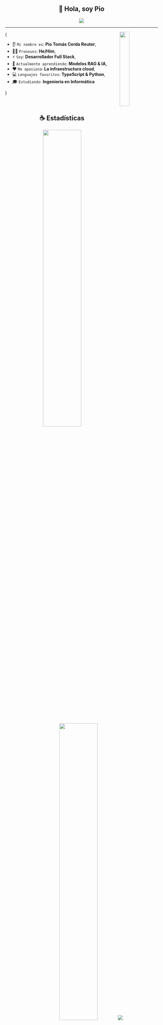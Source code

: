 <h2 align="center">👋 Hola, soy Pio</h2>

<p align="center">
    <img src="https://komarev.com/ghpvc/?username=piodois&color=blueviolet"/>
</p>

<hr/>

<img align='right' src='https://octodex.github.com/images/codercat.jpg' width='25%'>  

{  

* 👂 `Mi nombre es`: **Pio Tomás Cerda Reuter**,
* 👨‍💻 `Pronouns`: **He/Him**,
* ⚡ `Soy`: **Desarrollador Full Stack**,
* 🌱 `Actualmente aprendiendo`: **Modelos RAG & IA**,
* ❤️ `Me apasiona`: **La infraestructura cloud**,
* 💻 `Lenguajes favoritos`: **TypeScript & Python**,
* 🎓 `Estudiando`: **Ingeniería en Informática**

}

<br/>

<h2 align="center">☕ Estadísticas</h2>

<p align="center">
  <img height="50%" width="auto" src ="https://github-readme-stats.vercel.app/api?username=piodois&show_icons=true&count_private=true&theme=material-palenight&hide_border=true&hide=issues,contribs&bg_color=00000000">
  <img height="50%" width="auto" src ="https://github-readme-stats.vercel.app/api/top-langs/?username=piodois&layout=compact&hide_border=true&theme=material-palenight&bg_color=00000000&langs_count=6&hide=jupyter%20notebook,tex,css,php&exclude_repo=deprecated-projects">
  <img src ="https://github-readme-streak-stats.herokuapp.com?user=piodois&theme=material-palenight&hide_border=true&background=FFFFFF00">
</p>

<p align="center">
    <img src="https://github-profile-trophy.vercel.app/?username=piodois&theme=tokyonight"/>
</p>

<h2 align="center">🚀 Proyectos Destacados</h2>
<p align="center">Echa un vistazo a mis proyectos más destacados.</p>
  
| <a href="https://github.com/piodois/CryptoVault" target="_blank">**CryptoVault**</a> | <a href="https://github.com/piodois/GraphQL" target="_blank">**GraphQL API**</a> | <a href="https://github.com/piodois/realtime-chat-api" target="_blank">**Realtime Chat**</a> | <a href="https://github.com/piodois/FastAPI" target="_blank">**FastAPI System**</a> |
| :---: | :---: | :---: | :---: |
<img align='center' src='https://cdn-icons-png.flaticon.com/512/6001/6001368.png' width="100px"  height='100px'> | <img align='center' width="100px" src='https://cdn-icons-png.flaticon.com/512/2164/2164832.png' height='100px'>  | <img align='center' src='https://cdn-icons-png.flaticon.com/512/724/724664.png' width="100px" height='100px'> | <img align='center' src='https://cdn-icons-png.flaticon.com/512/2092/2092063.png' width="100px" height='100px'> |
| <p>Plataforma de gestión de criptomonedas con Next.js 15 y tRPC</p> <a href="https://github.com/piodois/CryptoVault" target="_blank">`Repository`</a> | <p>API GraphQL con FastAPI y SQL Server usando Strawberry</p> <a href="https://github.com/piodois/GraphQL" target="_blank">`Repository`</a> | <p>Sistema de chat en tiempo real con .NET 8 y SignalR</p> <a href="https://github.com/piodois/realtime-chat-api" target="_blank">`Repository`</a> | <p>API REST con FastAPI, SQL Server y autenticación JWT</p> <a href="https://github.com/piodois/FastAPI" target="_blank">`Repository`</a> |
<br/>

<h2 align="center">🌱 Mis Habilidades</h2>

<h4 align="center">💻 Lenguajes de Programación</h4>

<p align="center">
<a href="https://github.com/search?q=user%3Apiodois+language%3Abash"><img alt="Bash" src="https://img.shields.io/badge/Bash-121011.svg?logo=gnu-bash&logoColor=white"></a>
<a href="https://github.com/search?q=user%3Apiodois+language%3Acsharp"><img alt="C#" src="https://custom-icon-badges.demolab.com/badge/C%23-68217A.svg?logo=cs2&logoColor=white"></a>
<a href="https://github.com/search?q=user%3Apiodois+language%3Acss"><img alt="CSS" src="https://img.shields.io/badge/CSS-1572B6.svg?logo=css3&logoColor=white"></a>
<a href="https://github.com/search?q=user%3Apiodois+language%3Ahtml"><img alt="HTML" src="https://img.shields.io/badge/HTML-E34F26.svg?logo=html5&logoColor=white"></a>
<a href="https://github.com/search?q=user%3Apiodois+language%3Ajavascript"><img alt="JavaScript" src="https://img.shields.io/badge/JavaScript-F7DF1E.svg?logo=javascript&logoColor=black"></a>
<a href="https://github.com/search?q=user%3Apiodois+language%3Ajavascript"><img alt="Node.js" src="https://img.shields.io/badge/Node.js-43853D.svg?logo=node.js&logoColor=white"></a>
<a href="https://github.com/search?q=user%3Apiodois+language%3Aphp"><img alt="PHP" src="https://img.shields.io/badge/PHP-777BB4.svg?logo=php&logoColor=white"></a>
<a href="https://github.com/search?q=user%3Apiodois+language%3Apython"><img alt="Python" src="https://img.shields.io/badge/Python-14354C.svg?logo=python&logoColor=white"></a>
<a href="https://github.com/search?q=user%3Apiodois+language%3Asql"><img alt="SQL" src="https://custom-icon-badges.demolab.com/badge/SQL-025E8C.svg?logo=database&logoColor=white"></a>
<a href="https://github.com/search?q=user%3Apiodois+language%3AtypeScript"><img alt="TypeScript" src="https://img.shields.io/badge/TypeScript-007ACC.svg?logo=typescript&logoColor=white"></a>
</p>

<h4 align="center">📚 Frameworks y Librerías</h4>

<p align="center">
<a href="#"><img alt="Angular" src="https://img.shields.io/badge/Angular-DD0031.svg?logo=angular&logoColor=white"></a>
<a href="#"><img alt="Django" src="https://img.shields.io/badge/Django-092E20.svg?logo=django&logoColor=white"></a>
<a href="#"><img alt="Dotnet" src="https://img.shields.io/badge/Dotnet-512BD4.svg?logo=dotnet&logoColor=white"></a>
<a href="#"><img alt="Express.js" src="https://img.shields.io/badge/Express-404d59.svg?logo=express&logoColor=white"></a>
<a href="#"><img alt="FastAPI" src="https://img.shields.io/badge/FastAPI-009688.svg?logo=fastapi&logoColor=white"></a>
<a href="#"><img alt="GraphQL" src="https://img.shields.io/badge/graphql-E10098.svg?logo=graphql&logoColor=white"></a>
<a href="#"><img alt="Laravel" src="https://img.shields.io/badge/Laravel-FF2D20.svg?logo=laravel&logoColor=white"></a>
<a href="#"><img alt="Next.js" src="https://img.shields.io/badge/Next.js-000000.svg?logo=nextdotjs&logoColor=white"></a>
<a href="#"><img alt="React" src="https://img.shields.io/badge/React-61DAFB.svg?logo=react&logoColor=black"></a>
<a href="#"><img alt="SignalR" src="https://img.shields.io/badge/SignalR-512BD4.svg?logo=microsoft&logoColor=white"></a>
<a href="#"><img alt="Strawberry GraphQL" src="https://img.shields.io/badge/Strawberry-E10098.svg?logo=graphql&logoColor=white"></a>
<a href="#"><img alt="Tailwind CSS" src="https://img.shields.io/badge/Tailwind%20CSS-06B6D4.svg?logo=tailwind-css&logoColor=white"></a>
<a href="#"><img alt="tRPC" src="https://img.shields.io/badge/tRPC-2596BE.svg?logo=trpc&logoColor=white"></a>
<a href="#"><img alt="Vue.js" src="https://img.shields.io/badge/Vue.js-4FC08D.svg?logo=vue.js&logoColor=white"></a>
</p>

<h4 align="center">⚙ Software y Herramientas</h4>

<p align="center">
<a href="#"><img alt="Docker" src="https://img.shields.io/badge/Docker-2496ED.svg?logo=docker&logoColor=white"></a>
<a href="#"><img alt="Git" src="https://img.shields.io/badge/Git-F05033.svg?logo=git&logoColor=white"></a>
<a href="#"><img alt="JetBrains" src="https://img.shields.io/badge/JetBrains-000000.svg?logo=jetbrains&logoColor=white"></a>
<a href="#"><img alt="Linux" src="https://img.shields.io/badge/Linux-FCC624.svg?logo=linux&logoColor=black"></a>
<a href="#"><img alt="Nginx" src="https://img.shields.io/badge/Nginx-009639.svg?logo=nginx&logoColor=white"></a>
<a href="#"><img alt="Postman" src="https://img.shields.io/badge/Postman-FF6C37.svg?logo=postman&logoColor=white"></a>
<a href="#"><img alt="PyCharm" src="https://img.shields.io/badge/PyCharm-000000.svg?logo=pycharm&logoColor=white"></a>
<a href="#"><img alt="Ubuntu" src="https://img.shields.io/badge/Ubuntu-E95420.svg?logo=ubuntu&logoColor=white"></a>
<a href="#"><img alt="Visual Studio Code" src="https://img.shields.io/badge/Visual%20Studio%20Code-0078d7.svg?logo=visual-studio-code&logoColor=white"></a>
<a href="#"><img alt="Windows Server" src="https://img.shields.io/badge/Windows%20Server-0078D4.svg?logo=windows&logoColor=white"></a>
</p>

<h4 align="center">☁ Cloud y Bases de Datos</h4>

<p align="center">
<a href="#"><img alt="AWS" src="https://img.shields.io/badge/AWS-232F3E.svg?logo=amazon-aws&logoColor=white"></a>
<a href="#"><img alt="Azure" src="https://img.shields.io/badge/Azure-0078D4.svg?logo=microsoft-azure&logoColor=white"></a>
<a href="#"><img alt="Google Cloud" src="https://img.shields.io/badge/Google%20Cloud-4285F4.svg?logo=google-cloud&logoColor=white"></a>
<a href="#"><img alt="MongoDB" src="https://img.shields.io/badge/MongoDB-47A248.svg?logo=mongodb&logoColor=white"></a>
<a href="#"><img alt="MySQL" src="https://img.shields.io/badge/MySQL-00f.svg?logo=mysql&logoColor=white"></a>
<a href="#"><img alt="Oracle Cloud" src="https://img.shields.io/badge/Oracle%20Cloud-F80000.svg?logo=oracle&logoColor=white"></a>
<a href="#"><img alt="PostgreSQL" src="https://img.shields.io/badge/PostgreSQL-336791.svg?logo=postgresql&logoColor=white"></a>
<a href="#"><img alt="Prisma" src="https://img.shields.io/badge/Prisma-2D3748.svg?logo=prisma&logoColor=white"></a>
<a href="#"><img alt="SQL Server" src="https://img.shields.io/badge/SQL%20Server-CC2927.svg?logo=microsoft-sql-server&logoColor=white"></a>
</p>

<h4 align="center">🤖 IA y Tecnologías Emergentes</h4>

<p align="center">
<a href="#"><img alt="Azure AI" src="https://img.shields.io/badge/Azure%20AI-0078D4.svg?logo=microsoft-azure&logoColor=white"></a>
<a href="#"><img alt="ChatGPT API" src="https://img.shields.io/badge/ChatGPT%20API-412991.svg?logo=openai&logoColor=white"></a>
<a href="#"><img alt="JWT" src="https://img.shields.io/badge/JWT-000000.svg?logo=json-web-tokens&logoColor=white"></a>
<a href="#"><img alt="OpenAI" src="https://img.shields.io/badge/OpenAI-412991.svg?logo=openai&logoColor=white"></a>
<a href="#"><img alt="RAG Models" src="https://img.shields.io/badge/RAG%20Models-FF6F00.svg?logo=databricks&logoColor=white"></a>
</p>

<br/>

<h2 align="center">📊 GitHub Analytics</h2>

<p align="center">
<a href="https://github.com/piodois">
  <img height="180em" src="https://github-readme-stats-eight-theta.vercel.app/api?username=piodois&show_icons=true&theme=algolia&include_all_commits=true&count_private=true"/>
  <img height="180em" src="https://github-readme-stats-eight-theta.vercel.app/api/top-langs/?username=piodois&layout=compact&langs_count=8&theme=algolia"/>
</a>
</p>

<h2 align="center">📌 Repositorios Destacados</h2>
<p align="center">Echa un vistazo a mis repositorios más destacados.</p>

<div align="center">
  
[![CryptoVault](https://github-readme-stats.vercel.app/api/pin/?username=piodois&repo=CryptoVault&theme=algolia)](https://github.com/piodois/CryptoVault)
[![GraphQL API](https://github-readme-stats.vercel.app/api/pin/?username=piodois&repo=GraphQL&theme=algolia)](https://github.com/piodois/GraphQL)
[![Realtime Chat API](https://github-readme-stats.vercel.app/api/pin/?username=piodois&repo=realtime-chat-api&theme=algolia)](https://github.com/piodois/realtime-chat-api)
[![FastAPI System](https://github-readme-stats.vercel.app/api/pin/?username=piodois&repo=FastAPI&theme=algolia)](https://github.com/piodois/FastAPI)

</div>

<h2 align="center">💼 Experiencia Técnica</h2>

<details>
<summary><b>🚀 Desarrollador Full Stack | Aurafy (Enero 2025 - Marzo 2025)</b></summary>
<br>

- **Chatbot RAG avanzado**: Sistema con modelos RAG utilizando ChatGPT API y Azure AI Services
- **Sistema de gestión documental**: Plataforma completa para contratistas conforme a Ley de Subcontratación
- **Stack tecnológico**: FastAPI (Python), React, TypeScript, PostgreSQL, Docker, CI/CD
- **Infraestructura**: Despliegues automatizados en Azure con estándares ISO 27001

</details>

<details>
<summary><b>📊 Analista Programador | Municipalidad de Placilla (2024)</b></summary>
<br>

- **Sistema de atención ciudadana**: Redujo tiempos de atención en 40% mediante digitalización
- **Arquitectura moderna**: React + Tailwind CSS (frontend), Node.js + Express + MongoDB (backend)
- **Enfoque UX/UI**: Diseño responsive con foco en accesibilidad y usabilidad
- **APIs optimizadas**: RESTful con optimización de rendimiento y gestión de datos

</details>

<h2 align="center">🎓 Formación</h2>

**🏛️ Ingeniería en Informática** - INACAP Temuco (2021 - Actualidad)  
**🎓 Analista Programador** - INACAP Temuco (Titulado 2024)  
**📚 Autodidacta continuo** - Especialización en tecnologías cloud y arquitecturas modernas (2015 - Actualidad)

<h2 align="center">🤝 Conecta Conmigo</h2>

<p align="center">
<a href="mailto:piodois1@gmail.com"><img src="https://img.shields.io/badge/Email-D14836?style=for-the-badge&logo=gmail&logoColor=white"/></a>
<a href="https://linkedin.com/in/piocerda"><img src="https://img.shields.io/badge/LinkedIn-0077B5?style=for-the-badge&logo=linkedin&logoColor=white"/></a>
<a href="https://github.com/piodois"><img src="https://img.shields.io/badge/GitHub-100000?style=for-the-badge&logo=github&logoColor=white"/></a>
</p>

---

<p align="center">
  <i>🚀 "Construyendo el futuro con código limpio, arquitecturas escalables y tecnologías de vanguardia"</i>
</p>

<p align="center">
  <img src="https://capsule-render.vercel.app/api?type=waving&color=gradient&height=60&section=footer"/>
</p>
